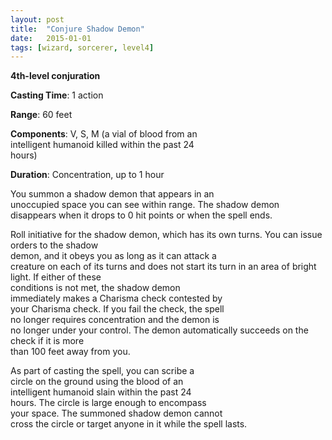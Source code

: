 ```yaml
---
layout: post
title:  "Conjure Shadow Demon"
date:   2015-01-01
tags: [wizard, sorcerer, level4]
---
```


**4th-level conjuration**

**Casting Time**: 1 action

**Range**: 60 feet

**Components**: V, S, M	(a	vial	of	blood	from	an	
                        intelligent	humanoid	killed	within	the	past	24	
                        hours)

**Duration**: Concentration,	up	to	1	hour

You	summon	a	shadow	demon	that	appears	in	an	
unoccupied	space	you	can	see	within	range.	The
shadow	demon	disappears	when	it	drops	to	0	hit	
points	or	when	the	spell	ends.

Roll	initiative for	the	shadow	demon,	which	has	
its	own	turns.	You	can	issue	orders	to	the	shadow	
demon, and	it	obeys	you	as	long	as	it	can	attack	a	
creature	on	each	of	its	turns	and	does	not	start	its	
turn	in	an	area	of	bright	light.	If	either	of	these	
conditions	is not met,	the	shadow	demon	
immediately	makes	a	Charisma	check	contested	by	
your	Charisma check.	If	you	fail	the	check,	the	spell	
no	longer	requires	concentration	and	the	demon	is	
no	longer	under	your	control.	The	demon
automatically	succeeds on	the	check	if	it is	more	
than	100	feet	away	from	you.

As	part	of	casting	the	spell,	you	can	scribe	a	
circle	on	the	ground	using	the	blood	of	an	
intelligent	humanoid	slain	within	the	past	24	
hours.	The	circle	is	large	enough	to	encompass	
your	space.	The	summoned	shadow	demon	cannot	
cross	the	circle	or	target	anyone	in	it	while	the	
spell	lasts.